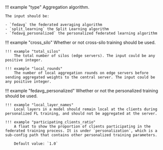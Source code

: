 !!! example "type"
    Aggregation algorithm.

    The input should be:

    - `fedavg` the federated averaging algorithm
    - `split_learning` the Split Learning algorithm
    - `fedavg_personalized` the personalized federated learning algorithm

!!! example "cross_silo"
    Whether or not cross-silo training should be used.

    !!! example "total_silos"
        The total number of silos (edge servers). The input could be any positive integer.

    !!! example "local_rounds"
        The number of local aggregation rounds on edge servers before sending aggregated weights to the central server. The input could be any positive integer.

!!! example "fedavg_personalized"
    Whether or not the personalized training should be used.

    !!! example "local_layer_names"
        Local layers in a model should remain local at the clients during personalized FL training, and should not be aggregated at the server.

    !!! example "participating_clients_ratio"
        A float to show the proportion of clients participating in the federated training process. It is under `personalization`, which is a sub-config path that contains other personalized training parameters.

        Default value: `1.0`
